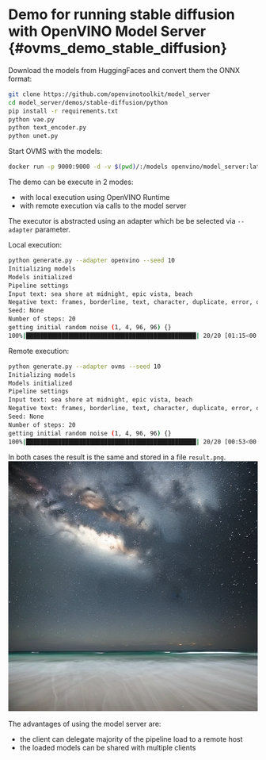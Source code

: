 # Demo for running stable diffusion with OpenVINO Model Server {#ovms_demo_stable_diffusion}


Download the models from HuggingFaces and convert them the ONNX format:

```bash
git clone https://github.com/openvinotoolkit/model_server 
cd model_server/demos/stable-diffusion/python
pip install -r requirements.txt
python vae.py
python text_encoder.py 
python unet.py

``` 

Start OVMS with the models:
```bash
docker run -p 9000:9000 -d -v $(pwd)/:/models openvino/model_server:latest --config_path /models/config.json --port 9000
```

The demo can be execute in 2 modes:
- with local execution using OpenVINO Runtime
- with remote execution via calls to the model server

The executor is abstracted using an adapter which be be selected via `--adapter` parameter.

Local execution:

```bash
python generate.py --adapter openvino --seed 10
Initializing models
Models initialized
Pipeline settings
Input text: sea shore at midnight, epic vista, beach
Negative text: frames, borderline, text, character, duplicate, error, out of frame, watermark
Seed: None
Number of steps: 20
getting initial random noise (1, 4, 96, 96) {}
100%|████████████████████████████████████████████████| 20/20 [01:15<00:00,  3.75s/it]
```

Remote execution:
```bash
python generate.py --adapter ovms --seed 10
Initializing models
Models initialized
Pipeline settings
Input text: sea shore at midnight, epic vista, beach
Negative text: frames, borderline, text, character, duplicate, error, out of frame, watermark
Seed: None
Number of steps: 20
getting initial random noise (1, 4, 96, 96) {}
100%|████████████████████████████████████████████████| 20/20 [00:53<00:00,  2.66s/it]

```

In both cases the result is the same and stored in a file `result.png`.
![result](./result.png)

The advantages of using the model server are:
- the client can delegate majority of the pipeline load to a remote host
- the loaded models can be shared with multiple clients

